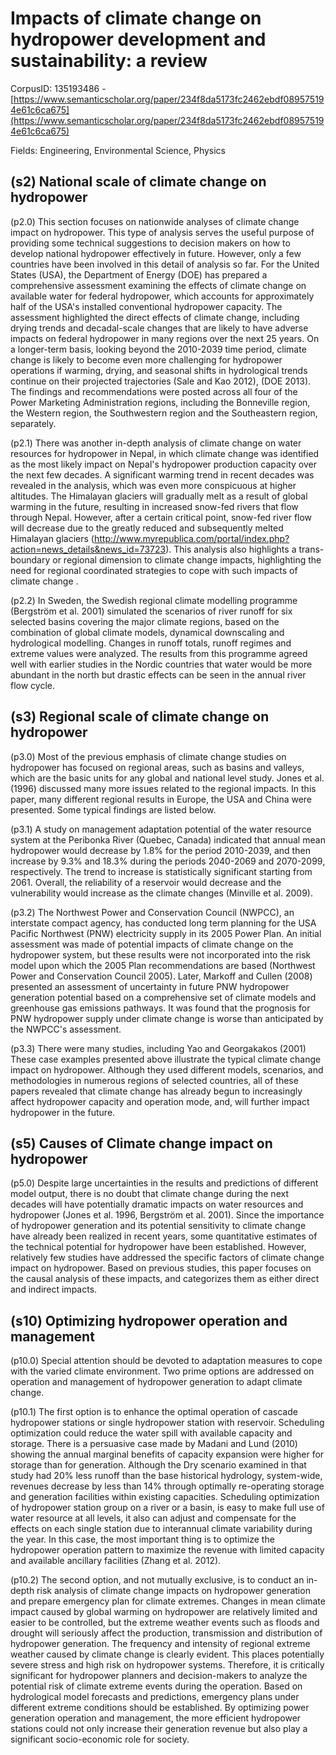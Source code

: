 # Impacts of climate change on hydropower development and sustainability: a review

CorpusID: 135193486 - [https://www.semanticscholar.org/paper/234f8da5173fc2462ebdf089575194e61c6ca675](https://www.semanticscholar.org/paper/234f8da5173fc2462ebdf089575194e61c6ca675)

Fields: Engineering, Environmental Science, Physics

## (s2) National scale of climate change on hydropower
(p2.0) This section focuses on nationwide analyses of climate change impact on hydropower. This type of analysis serves the useful purpose of providing some technical suggestions to decision makers on how to develop national hydropower effectively in future. However, only a few countries have been involved in this detail of analysis so far. For the United States (USA), the Department of Energy (DOE) has prepared a comprehensive assessment examining the effects of climate change on available water for federal hydropower, which accounts for approximately half of the USA's installed conventional hydropower capacity. The assessment highlighted the direct effects of climate change, including drying trends and decadal-scale changes that are likely to have adverse impacts on federal hydropower in many regions over the next 25 years. On a longer-term basis, looking beyond the 2010-2039 time period, climate change is likely to become even more challenging for hydropower operations if warming, drying, and seasonal shifts in hydrological trends continue on their projected trajectories (Sale and Kao 2012), (DOE 2013). The findings and recommendations were posted across all four of the Power Marketing Administration regions, including the Bonneville region, the Western region, the Southwestern region and the Southeastern region, separately.

(p2.1) There was another in-depth analysis of climate change on water resources for hydropower in Nepal, in which climate change was identified as the most likely impact on Nepal's hydropower production capacity over the next few decades. A significant warming trend in recent decades was revealed in the analysis, which was even more conspicuous at higher altitudes. The Himalayan glaciers will gradually melt as a result of global warming in the future, resulting in increased snow-fed rivers that flow through Nepal. However, after a certain critical point, snow-fed river flow will decrease due to the greatly reduced and subsequently melted Himalayan glaciers (http://www.myrepublica.com/portal/index.php?action=news_details&news_id=73723). This analysis also highlights a trans-boundary or regional dimension to climate change impacts, highlighting the need for regional coordinated strategies to cope with such impacts of climate change .

(p2.2) In Sweden, the Swedish regional climate modelling programme (Bergström et al. 2001) simulated the scenarios of river runoff for six selected basins covering the major climate regions, based on the combination of global climate models, dynamical downscaling and hydrological modelling. Changes in runoff totals, runoff regimes and extreme values were analyzed. The results from this programme agreed well with earlier studies in the Nordic countries that water would be more abundant in the north but drastic effects can be seen in the annual river flow cycle.
## (s3) Regional scale of climate change on hydropower
(p3.0) Most of the previous emphasis of climate change studies on hydropower has focused on regional areas, such as basins and valleys, which are the basic units for any global and national level study. Jones et al. (1996) discussed many more issues related to the regional impacts. In this paper, many different regional results in Europe, the USA and China were presented. Some typical findings are listed below.

(p3.1) A study on management adaptation potential of the water resource system at the Peribonka River (Quebec, Canada) indicated that annual mean hydropower would decrease by 1.8% for the period 2010-2039, and then increase by 9.3% and 18.3% during the periods 2040-2069 and 2070-2099, respectively. The trend to increase is statistically significant starting from 2061. Overall, the reliability of a reservoir would decrease and the vulnerability would increase as the climate changes (Minville et al. 2009).

(p3.2) The Northwest Power and Conservation Council (NWPCC), an interstate compact agency, has conducted long term planning for the USA Pacific Northwest (PNW) electricity supply in its 2005 Power Plan. An initial assessment was made of potential impacts of climate change on the hydropower system, but these results were not incorporated into the risk model upon which the 2005 Plan recommendations are based (Northwest Power and Conservation Council 2005). Later, Markoff and Cullen (2008) presented an assessment of uncertainty in future PNW hydropower generation potential based on a comprehensive set of climate models and greenhouse gas emissions pathways. It was found that the prognosis for PNW hydropower supply under climate change is worse than anticipated by the NWPCC's assessment.

(p3.3) There were many studies, including Yao and Georgakakos (2001) These case examples presented above illustrate the typical climate change impact on hydropower. Although they used different models, scenarios, and methodologies in numerous regions of selected countries, all of these papers revealed that climate change has already begun to increasingly affect hydropower capacity and operation mode, and, will further impact hydropower in the future.
## (s5) Causes of Climate change impact on hydropower
(p5.0) Despite large uncertainties in the results and predictions of different model output, there is no doubt that climate change during the next decades will have potentially dramatic impacts on water resources and hydropower (Jones et al. 1996, Bergström et al. 2001). Since the importance of hydropower generation and its potential sensitivity to climate change have already been realized in recent years, some quantitative estimates of the technical potential for hydropower have been established. However, relatively few studies have addressed the specific factors of climate change impact on hydropower. Based on previous studies, this paper focuses on the causal analysis of these impacts, and categorizes them as either direct and indirect impacts.
## (s10) Optimizing hydropower operation and management
(p10.0) Special attention should be devoted to adaptation measures to cope with the varied climate environment. Two prime options are addressed on operation and management of hydropower generation to adapt climate change.

(p10.1) The first option is to enhance the optimal operation of cascade hydropower stations or single hydropower station with reservoir. Scheduling optimization could reduce the water spill with available capacity and storage. There is a persuasive case made by Madani and Lund (2010) showing the annual marginal benefits of capacity expansion were higher for storage than for generation. Although the Dry scenario examined in that study had 20% less runoff than the base historical hydrology, system-wide, revenues decrease by less than 14% through optimally re-operating storage and generation facilities within existing capacities. Scheduling optimization of hydropower station group on a river or a basin, is easy to make full use of water resource at all levels, it also can adjust and compensate for the effects on each single station due to interannual climate variability during the year. In this case, the most important thing is to optimize the hydropower operation pattern to maximize the revenue with limited capacity and available ancillary facilities (Zhang et al. 2012).

(p10.2) The second option, and not mutually exclusive, is to conduct an in-depth risk analysis of climate change impacts on hydropower generation and prepare emergency plan for climate extremes. Changes in mean climate impact caused by global warming on hydropower are relatively limited and easier to be controlled, but the extreme weather events such as floods and drought will seriously affect the production, transmission and distribution of hydropower generation. The frequency and intensity of regional extreme weather caused by climate change is clearly evident. This places potentially severe stress and high risk on hydropower systems. Therefore, it is critically significant for hydropower planners and decision-makers to analyze the potential risk of climate extreme events during the operation. Based on hydrological model forecasts and predictions, emergency plans under different extreme conditions should be established. By optimizing power generation operation and management, the more efficient hydropower stations could not only increase their generation revenue but also play a significant socio-economic role for society.

